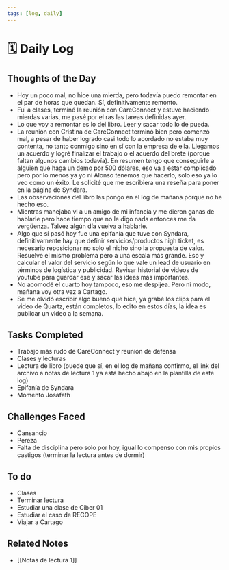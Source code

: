 ```yaml
---
tags: [log, daily]
---
```


# 🗓️ Daily Log 
## Thoughts of the Day
- Hoy un poco mal, no hice una mierda, pero todavía puedo remontar en el par de horas que quedan. Sí, definitivamente remonto.
- Fui a clases, terminé la reunión con CareConnect y estuve haciendo mierdas varias, me pasé por el ras las tareas definidas ayer. 
- Lo que voy a remontar es lo del libro. Leer y sacar todo lo de pueda.
- La reunión con Cristina de CareConnect terminó bien pero comenzó mal, a pesar de haber logrado casi todo lo acordado no estaba muy contenta, no tanto conmigo sino en sí con la empresa de ella. Llegamos un acuerdo y logré finalizar el trabajo o el acuerdo del brete (porque faltan algunos cambios todavía). En resumen tengo que conseguirle a alguien que haga un demo por 500 dólares, eso va a estar complicado pero por lo menos ya yo ni Alonso tenemos que hacerlo, solo eso ya lo veo como un éxito. Le solicité que me escribiera una reseña para poner en la página de Syndara.
- Las observaciones del libro las pongo en el log de mañana porque no he hecho eso.
- Mientras manejaba vi a un amigo de mi infancia y me dieron ganas de hablarle pero hace tiempo que no le digo nada entonces me da vergüenza. Talvez algún día vuelva a hablarle.
- Algo que sí pasó hoy fue una epifanía que tuve con Syndara, definitivamente hay que definir servicios/productos high ticket, es necesario reposicionar no solo el nicho sino la propuesta de valor. Resuelve el mismo problema pero a una escala más grande. Eso y calcular el valor del servicio según lo que vale un lead de usuario en términos de logística y publicidad. Revisar historial de videos de youtube para guardar ese y sacar las ideas más importantes.
- No acomodé el cuarto hoy tampoco, eso me despijea. Pero ni modo, mañana voy otra vez a Cartago.
- Se me olvidó escribir algo bueno que hice, ya grabé los clips para el video de Quartz, están completos, lo edito en estos días, la idea es publicar un video a la semana.

## Tasks Completed
- Trabajo más rudo de CareConnect y reunión de defensa
- Clases y lecturas
- Lectura de libro (puede que sí, en el log de mañana confirmo, el link del archivo a notas de lectura 1 ya está hecho abajo en la plantilla de este log)
- Epifanía de Syndara
- Momento Josafath

## Challenges Faced
- Cansancio
- Pereza
- Falta de disciplina pero solo por hoy, igual lo compenso con mis propios castigos (terminar la lectura antes de dormir)

## To do
- Clases
- Terminar lectura
- Estudiar una clase de Ciber 01
- Estudiar el caso de RECOPE
- Viajar a Cartago

## Related Notes
- [[Notas de lectura 1]]